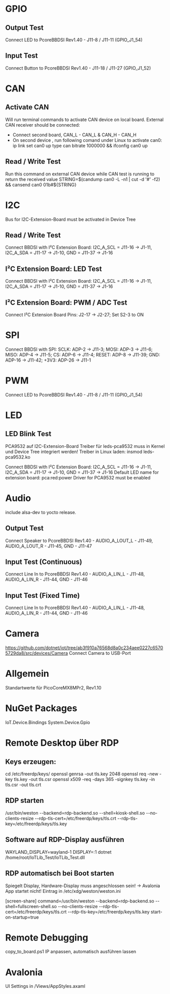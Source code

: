 ﻿# GPIO
## Output Test
Connect LED to PcoreBBDSI Rev1.40 - J11-8 / J11-11 (GPIO_J1_54)
## Input Test
Connect Button to PcoreBBDSI Rev1.40 - J11-18 / J11-27 (GPIO_J1_52)

# CAN
## Activate CAN
Will run terminal commands to activate CAN device on local board.
External CAN receiver should be connected:
- Connect second board, CAN_L - CAN_L & CAN_H - CAN_H
- On second device , run following comand under Linux to activate can0:
    ip link set can0 up type can bitrate 1000000 && ifconfig can0 up
## Read / Write Test
Run this command on external CAN device while CAN test is running to return the received value
    STRING=$(candump can0 -L -n1 | cut -d '#' -f2) && cansend can0 01b#${STRING}

# I2C
Bus for I2C-Extension-Board must be activated in Device Tree
## Read / Write Test
Connect BBDSI with I²C Extension Board: I2C_A_SCL = J11-16 -> J1-11, I2C_A_SDA = J11-17 -> J1-10, GND = J11-37 -> J1-16
## I²C Extension Board: LED Test
Connect BBDSI with I²C Extension Board: I2C_A_SCL = J11-16 -> J1-11, I2C_A_SDA = J11-17 -> J1-10, GND = J11-37 -> J1-16
## I²C Extension Board: PWM / ADC Test
Connect I²C Extension Board Pins: J2-17 -> J2-27; Set S2-3 to ON

# SPI
Connect BBDSI with SPI: SCLK: ADP-2 -> J11-3; MOSI: ADP-3 -> J11-6; MISO: ADP-4 -> J11-5;
CS: ADP-6 -> J11-4; RESET: ADP-8 -> J11-39; GND: ADP-16 -> J11-42; +3V3: ADP-26 -> J11-1

# PWM
Connect LED to PcoreBBDSI Rev1.40 - J11-8 / J11-11 (GPIO_J1_54)

# LED
## LED Blink Test
PCA9532 auf I2C-Extension-Board
Treiber für leds-pca9532 muss in Kernel und Device Tree integriert werden!
Treiber in Linux laden:
insmod leds-pca9532.ko

Connect BBDSI with I²C Extension Board: I2C_A_SCL = J11-16 -> J1-11, I2C_A_SDA = J11-17 -> J1-10, GND = J11-37 -> J1-16
Default LED name for extension board: pca:red:power
Driver for PCA9532 must be enabled

# Audio
include alsa-dev to yocto release.
## Output Test
Connect Speaker to PcoreBBDSI Rev1.40 - AUDIO_A_LOUT_L - J11-49, AUDIO_A_LOUT_R - J11-45, GND - J11-47
## Input Test (Continuous)
Connect Line In to PcoreBBDSI Rev1.40 - AUDIO_A_LIN_L - J11-48, AUDIO_A_LIN_R - J11-44, GND - J11-46
## Input Test (Fixed Time)
Connect Line In to PcoreBBDSI Rev1.40 - AUDIO_A_LIN_L - J11-48, AUDIO_A_LIN_R - J11-44, GND - J11-46

# Camera
https://github.com/dotnet/iot/tree/ab3f910a76568d8a0c234aee0227c65705729da8/src/devices/Camera
Connect Camera to USB-Port

# Allgemein
Standartwerte für PicoCoreMX8MPr2, Rev1.10



# NuGet Packages
IoT.Device.Bindings
System.Device.Gpio


# Remote Desktop über RDP
## Keys erzeugen:
cd /etc/freerdp/keys/
openssl genrsa -out tls.key 2048
openssl req -new -key tls.key -out tls.csr
openssl x509 -req -days 365 -signkey tls.key -in tls.csr -out tls.crt
## RDP starten
/usr/bin/weston --backend=rdp-backend.so --shell=kiosk-shell.so --no-clients-resize --rdp-tls-cert=/etc/freerdp/keys/tls.crt --rdp-tls-key=/etc/freerdp/keys/tls.key
## Software auf RDP-Display ausführen
WAYLAND_DISPLAY=wayland-1 DISPLAY=:1 dotnet /home/root/IoTLib_Test/IoTLib_Test.dll

## RDP automatisch bei Boot starten
Spiegelt Display, Hardware-Display muss angeschlossen sein! -> Avalonia App startet nicht!
Eintrag in /etc/xdg/weston/weston.ini

[screen-share]
command=/usr/bin/weston --backend=rdp-backend.so --shell=fullscreen-shell.so --no-clients-resize --rdp-tls-cert=/etc/freerdp/keys/tls.crt --rdp-tls-key=/etc/freerdp/keys/tls.key
start-on-startup=true


# Remote Debugging
copy_to_board.ps1
IP anpassen, automatisch ausführen lassen

# Avalonia
UI Settings in /Views/AppStyles.axaml